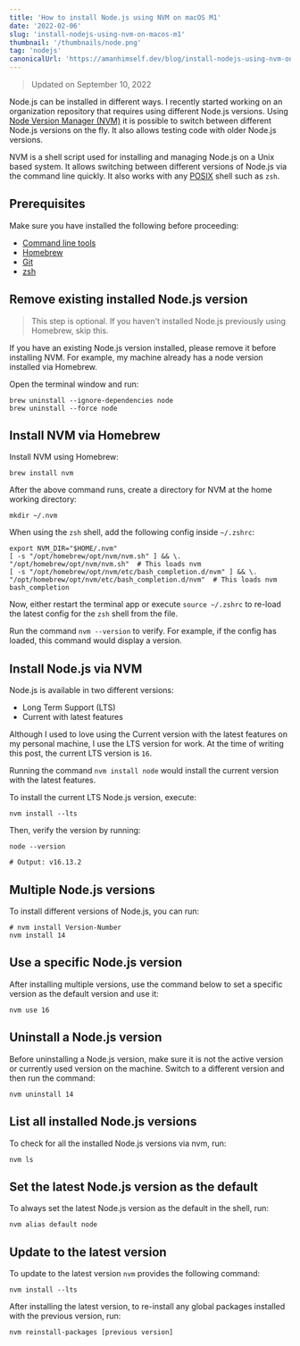 ```yaml
---
title: 'How to install Node.js using NVM on macOS M1'
date: '2022-02-06'
slug: 'install-nodejs-using-nvm-on-macos-m1'
thumbnail: '/thumbnails/node.png'
tag: 'nodejs'
canonicalUrl: 'https://amanhimself.dev/blog/install-nodejs-using-nvm-on-macos-m1/'
---
```


> Updated on September 10, 2022

Node.js can be installed in different ways. I recently started working on an organization repository that requires using different Node.js versions. Using [Node Version Manager (NVM)](https://github.com/nvm-sh/nvm) it is possible to switch between different Node.js versions on the fly. It also allows testing code with older Node.js versions.

NVM is a shell script used for installing and managing Node.js on a Unix based system. It allows switching between different versions of Node.js via the command line quickly. It also works with any [POSIX](https://en.wikipedia.org/wiki/POSIX) shell such as `zsh`.

## Prerequisites

Make sure you have installed the following before proceeding:

- [Command line tools](https://amanhimself.dev/blog/setup-macbook-m1/#xcode)
- [Homebrew](https://amanhimself.dev/blog/setup-macbook-m1/#homebrew)
- [Git](https://amanhimself.dev/blog/setup-macbook-m1/#git)
- [zsh](https://amanhimself.dev/blog/setup-macbook-m1/#zsh-and-oh-my-zsh)

## Remove existing installed Node.js version

> This step is optional. If you haven't installed Node.js previously using Homebrew, skip this.

If you have an existing Node.js version installed, please remove it before installing NVM. For example, my machine already has a node version installed via Homebrew.

Open the terminal window and run:

```shell
brew uninstall --ignore-dependencies node
brew uninstall --force node
```

## Install NVM via Homebrew

Install NVM using Homebrew:

```shell
brew install nvm
```

After the above command runs, create a directory for NVM at the home working directory:

```shell
mkdir ~/.nvm
```

When using the `zsh` shell, add the following config inside `~/.zshrc`:

```shell
export NVM_DIR="$HOME/.nvm"
[ -s "/opt/homebrew/opt/nvm/nvm.sh" ] && \. "/opt/homebrew/opt/nvm/nvm.sh"  # This loads nvm
[ -s "/opt/homebrew/opt/nvm/etc/bash_completion.d/nvm" ] && \. "/opt/homebrew/opt/nvm/etc/bash_completion.d/nvm"  # This loads nvm bash_completion
```

Now, either restart the terminal app or execute `source ~/.zshrc` to re-load the latest config for the `zsh` shell from the file.

Run the command `nvm --version` to verify. For example, if the config has loaded, this command would display a version.

## Install Node.js via NVM

Node.js is available in two different versions:

- Long Term Support (LTS)
- Current with latest features

Although I used to love using the Current version with the latest features on my personal machine, I use the LTS version for work. At the time of writing this post, the current LTS version is `16`.

Running the command `nvm install node` would install the current version with the latest features.

To install the current LTS Node.js version, execute:

```shell
nvm install --lts
```

Then, verify the version by running:

```shell
node --version

# Output: v16.13.2
```

## Multiple Node.js versions

To install different versions of Node.js, you can run:

```shell
# nvm install Version-Number
nvm install 14
```

## Use a specific Node.js version

After installing multiple versions, use the command below to set a specific version as the default version and use it:

```shell
nvm use 16
```

## Uninstall a Node.js version

Before uninstalling a Node.js version, make sure it is not the active version or currently used version on the machine. Switch to a different version and then run the command:

```shell
nvm uninstall 14
```

## List all installed Node.js versions

To check for all the installed Node.js versions via nvm, run:

```shell
nvm ls
```

## Set the latest Node.js version as the default

To always set the latest Node.js version as the default in the shell, run:

```shell
nvm alias default node
```

## Update to the latest version

To update to the latest version `nvm` provides the following command:

```shell
nvm install --lts
```

After installing the latest version, to re-install any global packages installed with the previous version, run:

```shell
nvm reinstall-packages [previous version]
```
